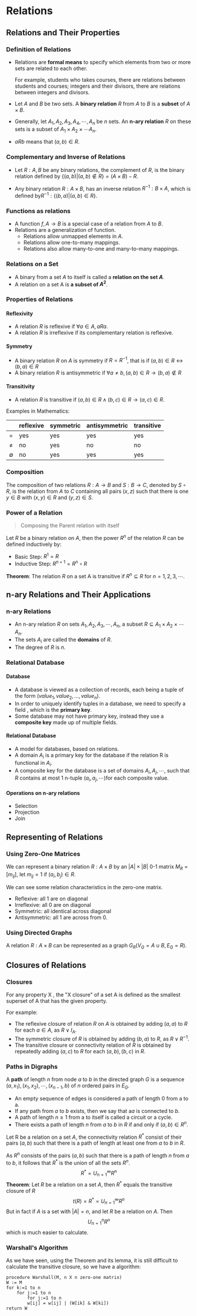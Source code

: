 # Relations

## Relations and Their Properties

### Definition of Relations

- Relations are **formal means** to specify which elements from two or more sets are related to each other.

  For example, students who takes courses, there are relations between students and courses; integers and their divisors, there are relations between integers and divisors.

- Let $A$ and $B$ be two sets. A **binary relation** $R$ from $A$ to $B$ is a **subset** of $A \times B$.

- Generally, let $A_1,A_2,A_3,A_4, \cdots, A_n$ be $n$ sets. An **n-ary relation** $R$ on these sets is a subset of $A_1 \times A_2 \times \cdots A_n$. 

- $aRb$ means that $(a,b) \in R$.

### Complementary and Inverse of  Relations

- Let $R:A,B$ be any binary relations, the complement of $R$, is the binary relation defined by  $\{(a,b)|(a,b) \not \in R \} = (A \times B) -R$.

- Any binary relation $R:A \times B$, has an inverse relation $R^{-1}:B \times A$, which is defined by$R^{-1}: \{(b,a)|(a,b) \in R\}$.

### Functions as relations

- A function $f, A \to B$ is a special case of a relation from $A$ to $B$.
- Relations are a generalization of function.
  - Relations allow unmapped elements in $A$.
  - Relations allow one-to-many mappings.
  - Relations also allow many-to-one and many-to-many mappings.

### Relations on a Set

- A binary from a set $A$ to itself is called a **relation on the set $A$**.
- A relation on a set A is **a subset of $A^2$**.

### Properties of Relations

#### Reflexivity

- A relation $R$ is reflexive if $\forall a \in A, aRa$.
- A relation $R$ is irreflexive if its complementary relation is reflexive.

#### Symmetry

-  A binary relation $R$ on $A$ is symmetry if $R = R^{-1}$, that is if $(a,b) \in R \leftrightarrow (b,a) \in R$
- A binary relation $R$ is antisymmetric if $\forall a \not= b, (a,b) \in R \to (b,a) \not \in R$

#### Transitivity

- A relation $R$ is transitive if $(a,b) \in R \wedge (b,c) \in R \to (a,c) \in R$.

Examples in Mathematics:

|             | reflexive | symmetric | antisymmetric | transitive |
| ----------- | --------- | --------- | ------------- | ---------- |
| $=$         | yes       | yes       | yes           | yes        |
| $\not =$    | no        | yes       | no            | no         |
| $\emptyset$ | no        | yes       | yes           | yes        |

### Composition

The composition of two relations $R:A \to B$ and $S: B \to C$, denoted by $S \circ R$, is the relation from $A$ to $C$ containing all pairs $(x,z)$ such that there is one $y \in B$ with $(x,y) \in R$ and $(y,z) \in S$.

### Power of a Relation

> Composing the Parent relation with itself

Let $R$ be a binary relation on $A$, then the power $R^n$ of the relation $R$ can be defined inductively by:

- Basic Step: $R^1 = R$
- Inductive Step: $R^{n+1} = R^n \circ R$

**Theorem**:  The relation $R$ on a set A is transitive if $R^n \subseteq R$ for $n = 1,2,3, \cdots$.

## n-ary Relations and Their Applications

### n-ary Relations

- An n-ary relation $R$ on sets $A_1,A_2,A_3,\cdots,A_n$, a subset $R \subseteq A_1 \times A_2 \times \cdots A_n$.
- The sets $A_i$ are called the **domains** of $R$.
- The degree of $R$ is $n$.

### Relational Database

#### Database

- A database is viewed as a collection of records, each being a tuple of the form $(value_1, value_2, ... ,value_n)$.
- In order to uniquely identify tuples in a database, we need to specify a field , which is the **primary key**.
- Some database may not have primary key, instead they use a **composite key** made up of multiple fields.

#### Relational Database

- A model for databases, based on relations.
- A domain $A_i$ is a primary key for the database if the relation R is functional in $A_i$.
- A composite key for the database is a set of domains ${A_i, A_j,\cdots}$, such that $R$ contains at most 1 n-tuple $(a_i, a_j, \cdots)$for each composite  value.

#### Operations on n-ary relations

- Selection
- Projection
- Join

## Representing of Relations

### Using Zero-One Matrices

We can represent a binary relation $R:A \times B$ by an $|A| \times |B|$ 0-1 matrix $M_R =[m_{ij}]$, let $m_{ij}=1$ if $(a_i, b_j) \in R$.

We can see some relation characteristics in the zero-one matrix.

-  Reflexive: all 1 are on diagonal
- Irreflexive: all 0 are on diagonal
- Symmetric: all identical across diagonal
- Antisymmetric: all 1 are across from 0.

### Using Directed Graphs

A relation $R:A \times B$ can be represented as a graph $G_R(V_G=A \cup B, E_G=R)$.

## Closures of Relations

### Closures

For any property X , the "X closure" of a set A is defined as the smallest superset of A that has the given property.

For example:

- The reflexive closure of relation $R$ on $A$ is obtained by adding $(a,a)$ to $R$ for each $a \in A$, as $R \vee I_A$.
- The symmetric closure of $R$ is obtained by adding $(b,a)$ to $R$, as $R \vee R^{-1}$.
- The transitive closure or connectivity relation of $R$ is obtained by repeatedly adding $(a,c)$ to $R$ for each $(a,b), (b,c)$ in $R$.

### Paths in Digraphs

A **path** of length $n$ from node $a$ to $b$ in the directed graph $G$ is a sequence $(a,x_1), (x_1,x_2),\cdots, (x_{n-1}, b)$ of $n$ ordered pairs in $E_G$.

- An empty sequence of edges is considered a path of length 0 from a to a.
- If any path from $a$ to $b$ exists, then we say that a$a$ is connected to $b$.
- A path of length $n \ge 1$ from a to itself is called a circuit or a cycle.
- There exists a path of length $n$ from $a$ to $b$ in $R$ if and only if $(a,b) \in R^n$.

Let R be a relation on a set $A$, the connectivity relation $R^*$ consist of their pairs $(a,b)$ such that there is a path of length at least one from $a$ to $b$ in $R$.

As $R^n$ consists of the pairs $(a,b)$ such that there is a path of length $n$ from $a$ to $b$, it follows that $R^*$ is the union of all the sets $R^n$.
$$
R^*= U_{n=1}^{\infty}R^n
$$
**Theorem**: Let $R$ be a relation on a set $A$, then $R^*$ equals the transitive closure of $R$
$$
t(R)=R^*=U_{n=1}^{\infty}R^n
$$
But in fact if $A$ is a set with $|A|=n$, and let $R$ be a relation on $A$. Then 
$$
U_{n=1}^{n}R^n
$$
which is much easier to calculate.

### Warshall's Algorithm

As we have seen, using the Theorem and its lemma, it is still difficult to calculate the transitive closure, so we have a algorithm:

```
procedure Warshall(M, n X n zero-one matrix)
W := M
for k:=1 to n
	for j:=1 to n
		for j:=1 to n
		w[ij] = w[ij] | (W[ik] & W[ki])
return W
```





